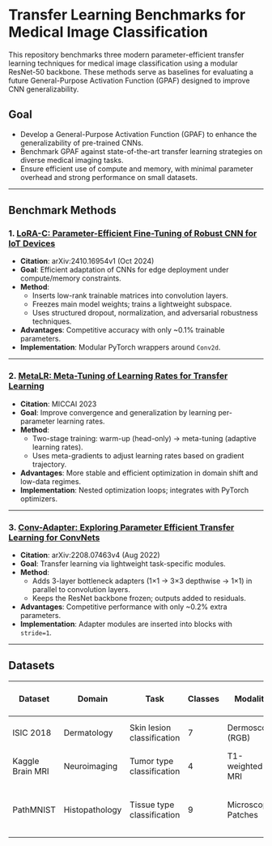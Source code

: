# Transfer Learning Benchmarks for Medical Image Classification

This repository benchmarks three modern parameter-efficient transfer learning techniques for medical image classification using a modular ResNet-50 backbone. These methods serve as baselines for evaluating a future General-Purpose Activation Function (GPAF) designed to improve CNN generalizability.

## Goal

- Develop a General-Purpose Activation Function (GPAF) to enhance the generalizability of pre-trained CNNs.
- Benchmark GPAF against state-of-the-art transfer learning strategies on diverse medical imaging tasks.
- Ensure efficient use of compute and memory, with minimal parameter overhead and strong performance on small datasets.

---

## Benchmark Methods

### 1. [LoRA-C: Parameter-Efficient Fine-Tuning of Robust CNN for IoT Devices](https://arxiv.org/abs/2410.16954)

- **Citation**: arXiv:2410.16954v1 (Oct 2024)
- **Goal**: Efficient adaptation of CNNs for edge deployment under compute/memory constraints.
- **Method**:
  - Inserts low-rank trainable matrices into convolution layers.
  - Freezes main model weights; trains a lightweight subspace.
  - Uses structured dropout, normalization, and adversarial robustness techniques.
- **Advantages**: Competitive accuracy with only ~0.1% trainable parameters.
- **Implementation**: Modular PyTorch wrappers around `Conv2d`.

---

### 2. [MetaLR: Meta-Tuning of Learning Rates for Transfer Learning](https://arxiv.org/abs/2206.01408)

- **Citation**: MICCAI 2023
- **Goal**: Improve convergence and generalization by learning per-parameter learning rates.
- **Method**:
  - Two-stage training: warm-up (head-only) → meta-tuning (adaptive learning rates).
  - Uses meta-gradients to adjust learning rates based on gradient trajectory.
- **Advantages**: More stable and efficient optimization in domain shift and low-data regimes.
- **Implementation**: Nested optimization loops; integrates with PyTorch optimizers.

---

### 3. [Conv-Adapter: Exploring Parameter Efficient Transfer Learning for ConvNets](https://arxiv.org/abs/2208.07463)

- **Citation**: arXiv:2208.07463v4 (Aug 2022)
- **Goal**: Transfer learning via lightweight task-specific modules.
- **Method**:
  - Adds 3-layer bottleneck adapters (1×1 → 3×3 depthwise → 1×1) in parallel to convolution layers.
  - Keeps the ResNet backbone frozen; outputs added to residuals.
- **Advantages**: Competitive performance with only ~0.2% extra parameters.
- **Implementation**: Adapter modules are inserted into blocks with `stride=1`.

---

## Datasets

| Dataset           | Domain        | Task                      | Classes | Modality          | Train / Val / Test       |
|------------------|---------------|---------------------------|---------|-------------------|--------------------------|
| ISIC 2018        | Dermatology   | Skin lesion classification| 7       | Dermoscopy (RGB)  | 6409 / 1602 / 2004       |
| Kaggle Brain MRI | Neuroimaging  | Tumor type classification | 4       | T1-weighted MRI   | 4494 / 1123 / 1406       |
| PathMNIST        | Histopathology| Tissue type classification| 9       | Microscopic Patches| 68,595 / 17,148 / 21,437 |

